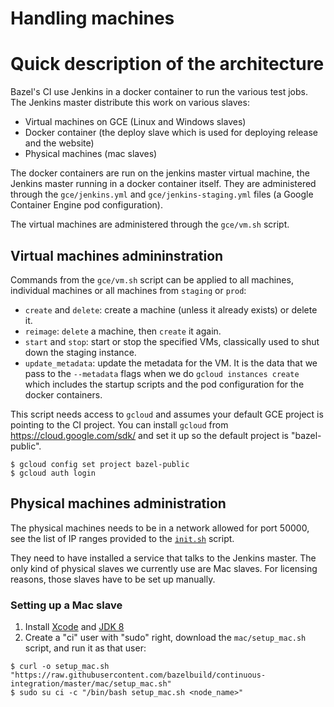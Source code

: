 # Handling machines

# Quick description  of the architecture

Bazel's CI use Jenkins in a docker container to run the various test jobs.
The Jenkins master distribute this work on various slaves:

* Virtual machines on GCE (Linux and Windows slaves)
* Docker container (the deploy slave which is used for deploying
  release and the website)
* Physical machines (mac slaves)

The docker containers are run on the jenkins master virtual machine, the Jenkins
master running in a docker container itself. They are administered through the
`gce/jenkins.yml` and `gce/jenkins-staging.yml` files (a Google Container
Engine pod configuration).

The virtual machines are administered through the `gce/vm.sh` script.

## Virtual machines admininstration

Commands from the `gce/vm.sh` script can be applied to all machines,
individual machines or all machines from `staging` or `prod`:

* `create` and `delete`: create a machine (unless it already exists) or delete it.
* `reimage`: `delete` a machine, then `create` it again.
* `start` and `stop`: start or stop the specified VMs, classically used to shut down the
    staging instance.
* `update_metadata`: update the metadata for the VM. It is the data
    that we pass to the `--metadata` flags when we do `gcloud
    instances create`  which includes the startup scripts and
    the pod configuration for the docker containers.

This script needs access to `gcloud` and assumes your default GCE project is pointing to the
CI project. You can install `gcloud` from https://cloud.google.com/sdk/ and set it
up so the default project is "bazel-public".

```
$ gcloud config set project bazel-public
$ gcloud auth login
```

## Physical machines administration

The physical machines needs to be in a network allowed for port 50000, see the list of IP
ranges provided to the [`init.sh`](init.md) script.

They need to have installed a service that talks to the Jenkins master.  The only kind of
physical slaves we currently use are Mac slaves. For licensing reasons, those slaves
have to be set up manually. 

### Setting up a Mac slave

1. Install [Xcode](https://developer.apple.com/xcode/downloads/)
  and [JDK 8](https://jdk8.java.net/download.html)
2. Create a "ci" user with "sudo" right, download the
  `mac/setup_mac.sh` script, and run it as that user:
```
$ curl -o setup_mac.sh "https://raw.githubusercontent.com/bazelbuild/continuous-integration/master/mac/setup_mac.sh"
$ sudo su ci -c "/bin/bash setup_mac.sh <node_name>"
```
